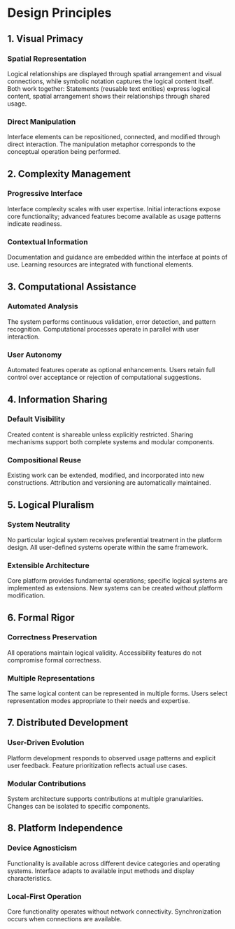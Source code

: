 # Design Principles

## 1. Visual Primacy

### Spatial Representation
Logical relationships are displayed through spatial arrangement and visual connections, while symbolic notation captures the logical content itself. Both work together: Statements (reusable text entities) express logical content, spatial arrangement shows their relationships through shared usage.

### Direct Manipulation
Interface elements can be repositioned, connected, and modified through direct interaction. The manipulation metaphor corresponds to the conceptual operation being performed.

## 2. Complexity Management

### Progressive Interface
Interface complexity scales with user expertise. Initial interactions expose core functionality; advanced features become available as usage patterns indicate readiness.

### Contextual Information
Documentation and guidance are embedded within the interface at points of use. Learning resources are integrated with functional elements.

## 3. Computational Assistance

### Automated Analysis
The system performs continuous validation, error detection, and pattern recognition. Computational processes operate in parallel with user interaction.

### User Autonomy
Automated features operate as optional enhancements. Users retain full control over acceptance or rejection of computational suggestions.

## 4. Information Sharing

### Default Visibility
Created content is shareable unless explicitly restricted. Sharing mechanisms support both complete systems and modular components.

### Compositional Reuse
Existing work can be extended, modified, and incorporated into new constructions. Attribution and versioning are automatically maintained.

## 5. Logical Pluralism

### System Neutrality
No particular logical system receives preferential treatment in the platform design. All user-defined systems operate within the same framework.

### Extensible Architecture
Core platform provides fundamental operations; specific logical systems are implemented as extensions. New systems can be created without platform modification.

## 6. Formal Rigor

### Correctness Preservation
All operations maintain logical validity. Accessibility features do not compromise formal correctness.

### Multiple Representations
The same logical content can be represented in multiple forms. Users select representation modes appropriate to their needs and expertise.

## 7. Distributed Development

### User-Driven Evolution
Platform development responds to observed usage patterns and explicit user feedback. Feature prioritization reflects actual use cases.

### Modular Contributions
System architecture supports contributions at multiple granularities. Changes can be isolated to specific components.

## 8. Platform Independence

### Device Agnosticism
Functionality is available across different device categories and operating systems. Interface adapts to available input methods and display characteristics.

### Local-First Operation
Core functionality operates without network connectivity. Synchronization occurs when connections are available.